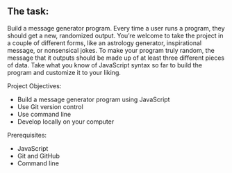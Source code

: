 
## The task:
Build a message generator program. Every time a user runs a program, they should get a new, randomized output. You’re welcome to take the project in a couple of different forms, like an astrology generator, inspirational message, or nonsensical jokes. To make your program truly random, the message that it outputs should be made up of at least three different pieces of data. Take what you know of JavaScript syntax so far to build the program and customize it to your liking.

Project Objectives:

+ Build a message generator program using JavaScript
+ Use Git version control
+ Use command line
+ Develop locally on your computer

Prerequisites:

+ JavaScript
+ Git and GitHub
+ Command line
